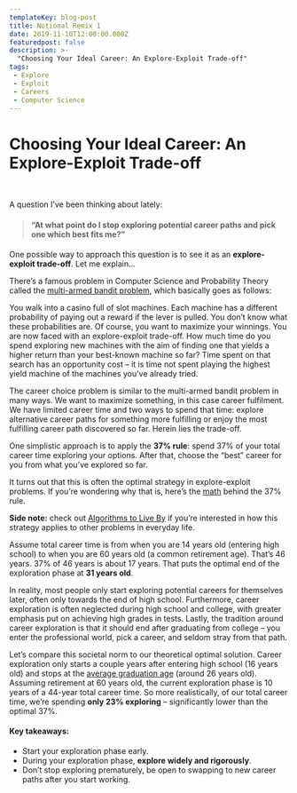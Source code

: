 ```yaml
---
templateKey: blog-post
title: Notional Remix 1
date: 2019-11-10T12:00:00.000Z
featuredpost: false
description: >-
  "Choosing Your Ideal Career: An Explore-Exploit Trade-off"
tags:
 - Explore
 - Exploit
 - Careers
 - Computer Science
---
```

# Choosing Your Ideal Career: An Explore-Exploit Trade-off

<dl>
  <br/>
</dl>

A question I’ve been thinking about lately:

> #### “At what point do I stop exploring potential career paths and pick one which best fits me?”

One possible way to approach this question is to see it as an **explore-exploit trade-off**. Let me explain…

There’s a famous problem in Computer Science and Probability Theory called the [multi-armed bandit problem](https://en.wikipedia.org/wiki/Multi-armed_bandit), which basically goes as follows:

You walk into a casino full of slot machines. Each machine has a different probability of paying out a reward if the lever is pulled. You don’t know what these probabilities are. Of course, you want to maximize your winnings. You are now faced with an explore-exploit trade-off. How much time do you spend exploring new machines with the aim of finding one that yields a higher return than your best-known machine so far? Time spent on that search has an opportunity cost – it is time not spent playing the highest yield machine of the machines you’ve already tried.

The career choice problem is similar to the multi-armed bandit problem in many ways. We want to maximize something, in this case career fulfilment. We have limited career time and two ways to spend that time: explore alternative career paths for something more fulfilling or enjoy the most fulfilling career path discovered so far. Herein lies the trade-off. 

One simplistic approach is to apply the **37% rule**: spend 37% of your total career time exploring your options. After that, choose the “best” career for you from what you’ve explored so far.

It turns out that this is often the optimal strategy in explore-exploit problems. If you’re wondering why that is, here’s the [math](https://en.wikipedia.org/wiki/Secretary_problem) behind the 37% rule.

**Side note:** check out [Algorithms to Live By](https://amzn.to/32vO4KM) if you’re interested in how this strategy applies to other problems in everyday life.

Assume total career time is from when you are 14 years old (entering high school) to when you are 60 years old (a common retirement age). That’s 46 years. 37% of 46 years is about 17 years. That puts the optimal end of the exploration phase at **31 years old**.

In reality, most people only start exploring potential careers for themselves later, often only towards the end of high school. Furthermore, career exploration is often neglected during high school and college, with greater emphasis put on achieving high grades in tests. Lastly, the tradition around career exploration is that it should end after graduating from college – you enter the professional world, pick a career, and seldom stray from that path.

Let’s compare this societal norm to our theoretical optimal solution. Career exploration only starts a couple years after entering high school (16 years old) and stops at the [average graduation age](https://stats.oecd.org/index.aspx?queryid=79474) (around 26 years old). Assuming retirement at 60 years old, the current exploration phase is 10 years of a 44-year total career time. So more realistically, of our total career time, we’re spending **only 23% exploring** – significantly lower than the optimal 37%.

#### Key takeaways:
 - Start your exploration phase early.
 - During your exploration phase, **explore widely and rigorously**.
 - Don’t stop exploring prematurely, be open to swapping to new career paths after you start working.
